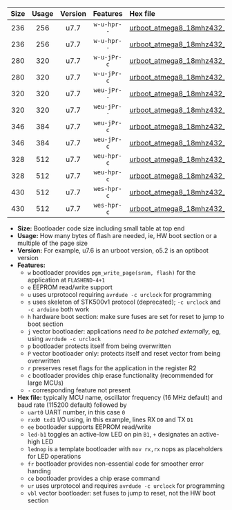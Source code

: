|Size|Usage|Version|Features|Hex file|
|:-:|:-:|:-:|:-:|:--|
|236|256|u7.7|`w-u-hpr--`|[urboot_atmega8_18mhz432_57600bps_uart0_rxd0_txd1_led+b5_fr_ur.hex](https://raw.githubusercontent.com/stefanrueger/urboot.hex/main/mcus/atmega8/fcpu_18mhz432/57600_bps/urboot_atmega8_18mhz432_57600bps_uart0_rxd0_txd1_led+b5_fr_ur.hex)|
|236|256|u7.7|`w-u-hpr--`|[urboot_atmega8_18mhz432_57600bps_uart0_rxd0_txd1_lednop_fr_ur.hex](https://raw.githubusercontent.com/stefanrueger/urboot.hex/main/mcus/atmega8/fcpu_18mhz432/57600_bps/urboot_atmega8_18mhz432_57600bps_uart0_rxd0_txd1_lednop_fr_ur.hex)|
|280|320|u7.7|`w-u-jPr-c`|[urboot_atmega8_18mhz432_57600bps_uart0_rxd0_txd1_led+b5_fr_ce_ur_vbl.hex](https://raw.githubusercontent.com/stefanrueger/urboot.hex/main/mcus/atmega8/fcpu_18mhz432/57600_bps/urboot_atmega8_18mhz432_57600bps_uart0_rxd0_txd1_led+b5_fr_ce_ur_vbl.hex)|
|280|320|u7.7|`w-u-jPr-c`|[urboot_atmega8_18mhz432_57600bps_uart0_rxd0_txd1_lednop_fr_ce_ur_vbl.hex](https://raw.githubusercontent.com/stefanrueger/urboot.hex/main/mcus/atmega8/fcpu_18mhz432/57600_bps/urboot_atmega8_18mhz432_57600bps_uart0_rxd0_txd1_lednop_fr_ce_ur_vbl.hex)|
|320|320|u7.7|`weu-jPr--`|[urboot_atmega8_18mhz432_57600bps_uart0_rxd0_txd1_ee_led+b5_fr_ur_vbl.hex](https://raw.githubusercontent.com/stefanrueger/urboot.hex/main/mcus/atmega8/fcpu_18mhz432/57600_bps/urboot_atmega8_18mhz432_57600bps_uart0_rxd0_txd1_ee_led+b5_fr_ur_vbl.hex)|
|320|320|u7.7|`weu-jPr--`|[urboot_atmega8_18mhz432_57600bps_uart0_rxd0_txd1_ee_lednop_fr_ur_vbl.hex](https://raw.githubusercontent.com/stefanrueger/urboot.hex/main/mcus/atmega8/fcpu_18mhz432/57600_bps/urboot_atmega8_18mhz432_57600bps_uart0_rxd0_txd1_ee_lednop_fr_ur_vbl.hex)|
|346|384|u7.7|`weu-jPr-c`|[urboot_atmega8_18mhz432_57600bps_uart0_rxd0_txd1_ee_led+b5_fr_ce_ur_vbl.hex](https://raw.githubusercontent.com/stefanrueger/urboot.hex/main/mcus/atmega8/fcpu_18mhz432/57600_bps/urboot_atmega8_18mhz432_57600bps_uart0_rxd0_txd1_ee_led+b5_fr_ce_ur_vbl.hex)|
|346|384|u7.7|`weu-jPr-c`|[urboot_atmega8_18mhz432_57600bps_uart0_rxd0_txd1_ee_lednop_fr_ce_ur_vbl.hex](https://raw.githubusercontent.com/stefanrueger/urboot.hex/main/mcus/atmega8/fcpu_18mhz432/57600_bps/urboot_atmega8_18mhz432_57600bps_uart0_rxd0_txd1_ee_lednop_fr_ce_ur_vbl.hex)|
|328|512|u7.7|`weu-hpr-c`|[urboot_atmega8_18mhz432_57600bps_uart0_rxd0_txd1_ee_led+b5_fr_ce_ur.hex](https://raw.githubusercontent.com/stefanrueger/urboot.hex/main/mcus/atmega8/fcpu_18mhz432/57600_bps/urboot_atmega8_18mhz432_57600bps_uart0_rxd0_txd1_ee_led+b5_fr_ce_ur.hex)|
|328|512|u7.7|`weu-hpr-c`|[urboot_atmega8_18mhz432_57600bps_uart0_rxd0_txd1_ee_lednop_fr_ce_ur.hex](https://raw.githubusercontent.com/stefanrueger/urboot.hex/main/mcus/atmega8/fcpu_18mhz432/57600_bps/urboot_atmega8_18mhz432_57600bps_uart0_rxd0_txd1_ee_lednop_fr_ce_ur.hex)|
|430|512|u7.7|`wes-hpr-c`|[urboot_atmega8_18mhz432_57600bps_uart0_rxd0_txd1_ee_led+b5_fr_ce.hex](https://raw.githubusercontent.com/stefanrueger/urboot.hex/main/mcus/atmega8/fcpu_18mhz432/57600_bps/urboot_atmega8_18mhz432_57600bps_uart0_rxd0_txd1_ee_led+b5_fr_ce.hex)|
|430|512|u7.7|`wes-hpr-c`|[urboot_atmega8_18mhz432_57600bps_uart0_rxd0_txd1_ee_lednop_fr_ce.hex](https://raw.githubusercontent.com/stefanrueger/urboot.hex/main/mcus/atmega8/fcpu_18mhz432/57600_bps/urboot_atmega8_18mhz432_57600bps_uart0_rxd0_txd1_ee_lednop_fr_ce.hex)|

- **Size:** Bootloader code size including small table at top end
- **Usage:** How many bytes of flash are needed, ie, HW boot section or a multiple of the page size
- **Version:** For example, u7.6 is an urboot version, o5.2 is an optiboot version
- **Features:**
  + `w` bootloader provides `pgm_write_page(sram, flash)` for the application at `FLASHEND-4+1`
  + `e` EEPROM read/write support
  + `u` uses urprotocol requiring `avrdude -c urclock` for programming
  + `s` uses skeleton of STK500v1 protocol (deprecated); `-c urclock` and `-c arduino` both work
  + `h` hardware boot section: make sure fuses are set for reset to jump to boot section
  + `j` vector bootloader: applications *need to be patched externally*, eg, using `avrdude -c urclock`
  + `p` bootloader protects itself from being overwritten
  + `P` vector bootloader only: protects itself and reset vector from being overwritten
  + `r` preserves reset flags for the application in the register R2
  + `c` bootloader provides chip erase functionality (recommended for large MCUs)
  + `-` corresponding feature not present
- **Hex file:** typically MCU name, oscillator frequency (16 MHz default) and baud rate (115200 default) followed by
  + `uart0` UART number, in this case `0`
  + `rxd0 txd1` I/O using, in this example, lines RX `D0` and TX `D1`
  + `ee` bootloader supports EEPROM read/write
  + `led-b1` toggles an active-low LED on pin `B1`, `+` designates an active-high LED
  + `lednop` is a template bootloader with `mov rx,rx` nops as placeholders for LED operations
  + `fr` bootloader provides non-essential code for smoother error handing
  + `ce` bootloader provides a chip erase command
  + `ur` uses urprotocol and requires `avrdude -c urclock` for programming
  + `vbl` vector bootloader: set fuses to jump to reset, not the HW boot section
